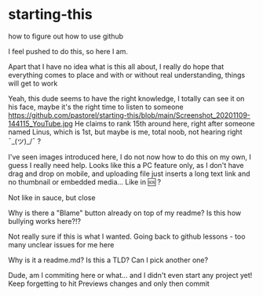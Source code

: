 # starting-this
how to figure out how to use github

I feel pushed to do this, so here I am.

Apart that I have no idea what is this all about, I really do hope that everything comes to place and with or without real understanding, things will get to work


Yeah, this dude seems to have the right knowledge, I totally can see it on his face, maybe it's the right time to listen to someone 
https://github.com/pastorel/starting-this/blob/main/Screenshot_20201109-144115_YouTube.jpg
He claims to rank 15th around here, right after someone named Linus, which is 1st, but maybe is me, total noob, not hearing right ¯\_(ツ)_/¯ ?

I've seen images introduced here, I do not now how to do this on my own, I guess I really need help.
Looks like this a PC feature only, as I don't have drag and drop on mobile, and uploading file just inserts a long text link and no thumbnail or embedded media...
Like in 🆘 ?

Not like in sauce, but close

Why is there a "Blame" button already on top of my readme? Is this how bullying works here?!?

Not really sure if this is what I wanted.
Going back to github lessons - too many unclear issues for me here

Why is it a readme.md? Is this a TLD? Can I pick another one?

Dude, am I commiting here or what... and I didn't even start any project yet!
Keep forgetting to hit Previews changes and only then commit

